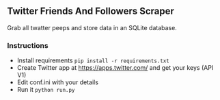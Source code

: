 ## Twitter Friends And Followers Scraper

Grab all twatter peeps and store data in an SQLite database.

### Instructions

-   Install requirements `pip install -r requirements.txt`
-   Create Twitter app at https://apps.twitter.com/ and get your keys (API V1)
-   Edit conf.ini with your details
-   Run it `python run.py`
